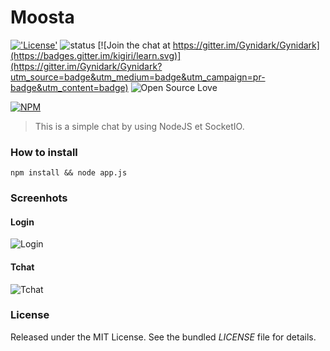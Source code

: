 # Moosta

[!['License'](https://img.shields.io/badge/License-MIT-blue.svg)](http://gynidark.github.io/)
![status](https://img.shields.io/badge/status-dev-red.svg)
[![Join the chat at https://gitter.im/Gynidark/Gynidark](https://badges.gitter.im/kigiri/learn.svg)](https://gitter.im/Gynidark/Gynidark?utm_source=badge&utm_medium=badge&utm_campaign=pr-badge&utm_content=badge)
![Open Source Love](https://badges.frapsoft.com/os/v1/open-source.svg?v=103)

[![NPM](https://nodei.co/npm/moosta.png?downloads=true&downloadRank=true&stars=true)](https://nodei.co/npm/moosta/)

> This is a simple chat by using NodeJS et SocketIO.

### How to install
```
npm install && node app.js
```

### Screenhots
#### Login
![Login](https://img4.hostingpics.net/pics/398474tlchargement2.png)
#### Tchat
![Tchat](https://img4.hostingpics.net/pics/329095tlchargement3.png)

### License
Released under the MIT License. See the bundled *LICENSE* file for details.
